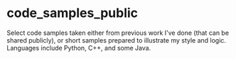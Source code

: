 # code_samples_public
Select code samples taken either from previous work I've done (that can be shared publicly), or short samples prepared to illustrate my style and logic. Languages include Python, C++, and some Java.
